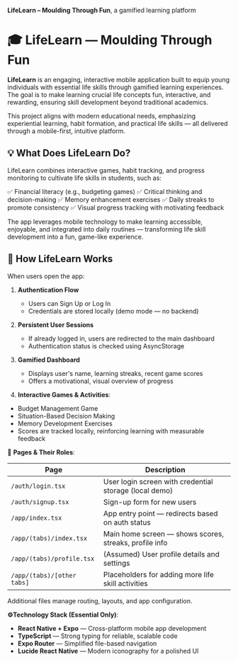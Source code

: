 **LifeLearn – Moulding Through Fun**, a gamified learning platform


# 🎓 LifeLearn — Moulding Through Fun

**LifeLearn** is an engaging, interactive mobile application built to equip young individuals with essential life skills through gamified learning experiences. The goal is to make learning crucial life concepts fun, interactive, and rewarding, ensuring skill development beyond traditional academics.

This project aligns with modern educational needs, emphasizing experiential learning, habit formation, and practical life skills — all delivered through a mobile-first, intuitive platform.

## 💡 **What Does LifeLearn Do?**

LifeLearn combines interactive games, habit tracking, and progress monitoring to cultivate life skills in students, such as:

✅ Financial literacy (e.g., budgeting games)
✅ Critical thinking and decision-making
✅ Memory enhancement exercises
✅ Daily streaks to promote consistency
✅ Visual progress tracking with motivating feedback

The app leverages mobile technology to make learning accessible, enjoyable, and integrated into daily routines — transforming life skill development into a fun, game-like experience.



## 📲 **How LifeLearn Works**

When users open the app:

1. **Authentication Flow**

   * Users can Sign Up or Log In
   * Credentials are stored locally (demo mode — no backend)

2. **Persistent User Sessions**

   * If already logged in, users are redirected to the main dashboard
   * Authentication status is checked using AsyncStorage

3. **Gamified Dashboard**

   * Displays user's name, learning streaks, recent game scores
   * Offers a motivational, visual overview of progress

4. **Interactive Games & Activities**:
  * Budget Management Game
   * Situation-Based Decision Making
   * Memory Development Exercises
   * Scores are tracked locally, reinforcing learning with measurable feedback

 📄 **Pages & Their Roles**:

| Page                       | Description                                            |
| -------------------------- | ------------------------------------------------------ |
| `/auth/login.tsx`          | User login screen with credential storage (local demo) |
| `/auth/signup.tsx`         | Sign-up form for new users                             |
| `/app/index.tsx`           | App entry point — redirects based on auth status       |
| `/app/(tabs)/index.tsx`    | Main home screen — shows scores, streaks, profile info |
| `/app/(tabs)/profile.tsx`  | (Assumed) User profile details and settings            |
| `/app/(tabs)/[other tabs]` | Placeholders for adding more life skill activities     |

Additional files manage routing, layouts, and app configuration.

**⚙️Technology Stack (Essential Only)**:
* **React Native + Expo** — Cross-platform mobile app development
* **TypeScript** — Strong typing for reliable, scalable code
* **Expo Router** — Simplified file-based navigation
* **Lucide React Native** — Modern iconography for a polished UI


